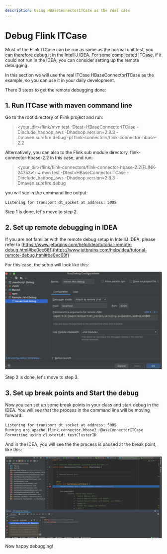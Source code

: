 ```yaml
---
description: Using HBaseConnectorITCase as the real case
---
```


# Debug Flink ITCase

Most of the Flink ITCase can be run as same as the normal unit test, you can therefore debug it in the IntelliJ IDEA. For some complicated ITCase, if it could not run in the IDEA, you can consider setting up the remote debugging.

In this section we will use the real ITCase HBaseConnectorITCase as the example, so you can use it in your daily development.

There 3 steps to get the remote debugging done:

## 1. Run ITCase with maven command line

Go to the root directory of Flink project and run:

> \<your\_dir>/flink/mvn test -Dtest=HBaseConnectorITCase -Dinclude\_hadoop\_aws -Dhadoop.version=2.8.3 -Dmaven.surefire.debug -pl flink-connectors/flink-connector-hbase-2.2

Alternatively, you can also to the Flink sub module directory, flink-connector-hbase-2.2 in this case, and run:

> \<your\_dir>/flink/flink-connectors/flink-connector-hbase-2.2(FLINK-24753✔) ➭ mvn test -Dtest=HBaseConnectorITCase -Dinclude\_hadoop\_aws -Dhadoop.version=2.8.3 -Dmaven.surefire.debug

you will see in the command line output:

```
Listening for transport dt_socket at address: 5005
```

Step 1 is done, let's move to step 2.

## 2. Set up remote debugging in IDEA

If you are not familiar with the remote debug setup in IntelliJ IDEA, please refer to [https://www.jetbrains.com/help/idea/tutorial-remote-debug.html#be0ec68f](https://www.jetbrains.com/help/idea/tutorial-remote-debug.html#be0ec68f)

For this case, the setup will look like this:

![](<../.gitbook/assets/image (10).png>)

Step 2 is done, let's move to step 3.

## 3. Set up break points and Start the debug

Now you can set up some break points in your class and start debug in the IDEA. You will see that the process in the command line will be moving forward:

```
Listening for transport dt_socket at address: 5005
Running org.apache.flink.connector.hbase2.HBaseConnectorITCase
Formatting using clusterid: testClusterID
```

And in the IDEA, you will see the the process is paused at the break point, like this:

![](<../.gitbook/assets/image (9).png>)

Now happy debugging!

